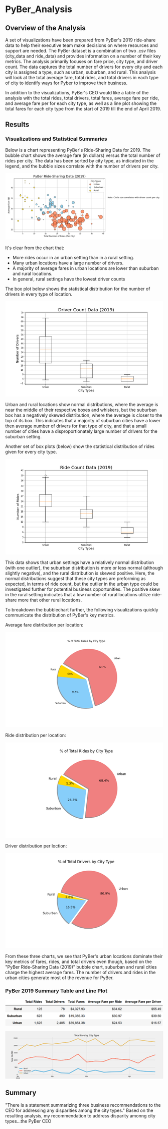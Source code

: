 # PyBer_Analysis
## Overview of the Analysis
A set of visualizations have been prepared from PyBer's 2019 ride-share data to help their executive team make decisions on where resources and support are needed.  The PyBer dataset is a combination of two .csv files (city_data and ride_data) and provides information on a number of their key metrics. The analysis primarily focuses on fare price, city type, and driver count. The data captures the total number of drivers for every city and each city is assigned a type, such as urban, suburban, and rural. This analysis will look at the total average fare, total rides, and total drivers in each type of city to identify ways for Pyber to improve their business.

In addition to the visualizations, PyBer's CEO would like a table of the analysis with the total rides, total drivers, total fares, average fare per ride, and average fare per for each city type, as well as a line plot showing the total fares for each city type from the start of 2019 till the end of April 2019.


## Results
### Visualizations and Statistical Summaries
Below is a chart representing PyBer's Ride-Sharing Data for 2019. The bubble chart shows the average fare (in dollars) versus the total number of rides per city. The data has been sorted by city type, as indicated in the legend, and the bubble sizes correlate with the number of drivers per city. 

![Bubble Chart from Initial Analysis](https://github.com/jp3tty/PyBer_Analysis/blob/main/analysis/Fig1.png)

It's clear from the chart that:
* More rides occur in an urban setting than in a rural setting.
* Many urban locations have a large number of drivers.
* A majority of average fares in urban locations are lower than suburban and rural locations.
* In general, rural settings have the lowest driver counts

The box plot below shows the statistical distribution for the number of drivers in every type of location. 

![Driver Count Stats](https://github.com/jp3tty/PyBer_Analysis/blob/main/analysis/Fig2.png)

Urban and rural locations show normal distributions, where the average is near the middle of their respective boxes and whiskers, but the suburban box has a negatively skewed distribution, where the average is closer to the top of its box. This indicates that a majority of suburban cities have a lower then average number of drivers for that type of city, and that a small number of cities have a disproportionately large number of drivers for the suburban setting.

Another set of box plots (below) show the statistical distribution of rides given for every city type.

![Ride Count Stats](https://github.com/jp3tty/PyBer_Analysis/blob/main/analysis/Fig3.png)

This data shows that urban settings have a relatively normal distribution (with one outlier), the suburban distribution is more or less normal (although slightly negative), and the rural distribution is skewed positive. Here, the normal distributions suggest that these city types are preforming as expected, in terms of ride count, but the outlier in the urban type could be investigated further for potential business opportunities. The positive skew in the rural setting indicates that a low number of rural locations utilize ride-share more that other rural locations.

To breakdown the bubblechart further, the following visualizations quickly communicate the distribution of PyBer's key metrics.

Average fare distribution per location:

![% of Fare by City](https://github.com/jp3tty/PyBer_Analysis/blob/main/analysis/Fig5.png)


Ride distribution per location:

![% of Rides by City](https://github.com/jp3tty/PyBer_Analysis/blob/main/analysis/Fig6.png)


Driver distribution per loction:

![% of Drivers by City](https://github.com/jp3tty/PyBer_Analysis/blob/main/analysis/Fig7.png)


From these three charts, we see that PyBer's urban locations dominate their key metrics of fares, rides, and total drivers even though, based on the "PyBer Ride-Sharing Data (2019)" bubble chart, suburban and rural cities charge the highest average fares. The number of drivers and rides in the urban cities generate most of the revenue for PyBer.


### PyBer 2019 Summary Table and Line Plot


![PyBer Summary](https://github.com/jp3tty/PyBer_Analysis/blob/main/analysis/PyBer_Summary.PNG)

![PyBer_Fare_Plot](https://github.com/jp3tty/PyBer_Analysis/blob/main/analysis/PyBer_Challenge_Fare.png)



## Summary
"There is a statement summarizing three business recommendations to the CEO for addressing any disparities among the city types."
Based on the resulting analysis, my recommendation to address disparity amonng city types...the PyBer CEO 
